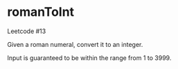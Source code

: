 # romanToInt
Leetcode #13

Given a roman numeral, convert it to an integer.

Input is guaranteed to be within the range from 1 to 3999.
